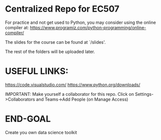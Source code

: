# Centralized Repo for EC507

For practice and not get used to Python, you may consider using the online compiler at:
https://www.programiz.com/python-programming/online-compiler/

The slides for the course can be found at `/slides'.

The rest of the folders will be uploaded later.

# USEFUL LINKS:
https://code.visualstudio.com/
https://www.python.org/downloads/

IMPORTANT:
Make yourself a collaborator for this repo.
Click on Settings->Collaborators and Teams->Add People (on Manage Access)


# END-GOAL
Create you own data science toolkit
